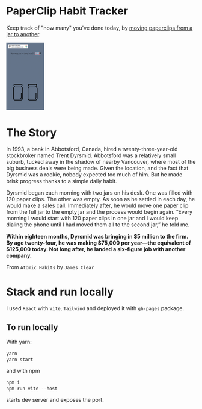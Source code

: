 # PaperClip Habit Tracker

Keep track of "how many" you've done today, by [moving paperclips from a jar to another](https://noviceguru.github.io/paperclip-habit-tracker/).

<img src="./src//assets//preview.gif" width="20%">



# The Story
In 1993, a bank in Abbotsford, Canada, hired a twenty-three-year-old
stockbroker named Trent Dyrsmid. Abbotsford was a relatively small
suburb, tucked away in the shadow of nearby Vancouver, where most
of the big business deals were being made. Given the location, and the
fact that Dyrsmid was a rookie, nobody expected too much of him. But
he made brisk progress thanks to a simple daily habit.

Dyrsmid began each morning with two jars on his desk. One was
filled with 120 paper clips. The other was empty. As soon as he settled
in each day, he would make a sales call. Immediately after, he would
move one paper clip from the full jar to the empty jar and the process
would begin again. “Every morning I would start with 120 paper clips
in one jar and I would keep dialing the phone until I had moved them
all to the second jar,” he told me.

<strong>
Within eighteen months, Dyrsmid was bringing in $5 million to the
firm. By age twenty-four, he was making $75,000 per year—the
equivalent of $125,000 today. Not long after, he landed a six-figure job
with another company.
</strong>

<br>

From `Atomic Habits` by `James Clear`

# Stack and run locally
I used `React` with `Vite`, `Tailwind` and deployed it with `gh-pages` package.

## To run locally

With yarn:
```
yarn
yarn start
```
and with npm
```
npm i
npm run vite --host
```
starts dev server and exposes the port.
